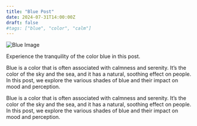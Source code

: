 ```yaml
---
title: "Blue Post"
date: 2024-07-31T14:00:00Z
draft: false
#tags: ["blue", "color", "calm"]
---
```


![Blue Image](/images/blue.png)

Experience the tranquility of the color blue in this post.


Blue is a color that is often associated with calmness and serenity. It’s the color of the sky and the sea, and it has a natural, soothing effect on people. In this post, we explore the various shades of blue and their impact on mood and perception.


Blue is a color that is often associated with calmness and serenity. It’s the color of the sky and the sea, and it has a natural, soothing effect on people. In this post, we explore the various shades of blue and their impact on mood and perception.